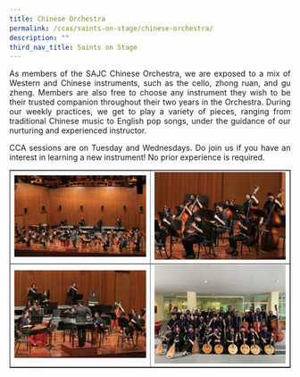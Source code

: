 ```yaml
---
title: Chinese Orchestra
permalink: /ccas/saints-on-stage/chinese-orchestra/
description: ""
third_nav_title: Saints on Stage
---
```

<p align="justify">As members of the SAJC Chinese Orchestra, we are exposed to a mix of Western and Chinese instruments, such as the cello, zhong ruan, and gu zheng. Members are also free to choose any instrument they wish to be their trusted companion throughout their two years in the Orchestra. During our weekly practices, we get to play a variety of pieces, ranging from traditional Chinese music to English pop songs, under the guidance of our nurturing and experienced instructor.</p>
<p align="justify">CCA sessions are on Tuesday and Wednesdays. Do join us if you have an interest in learning a new instrument! No prior experience is required.</p>
<table style="border-collapse: collapse; width: 100%;" border="1">
<tbody>
<tr>
<td style="width: 50%;"><img src="/images/co1.jpg"></td>
<td style="width: 50%;"><img src="/images/co2.jpg"></td>
</tr>
<tr>
<td style="width: 50%;"><img src="/images/co3.jpg"></td>
<td style="width: 50%;"><img src="/images/co4.jpg"></td>
</tr>
</tbody>
</table>